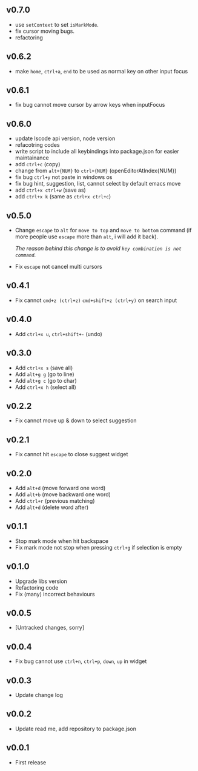 ## v0.7.0
* use `setContext` to set `isMarkMode`.
* fix cursor moving bugs.
* refactoring

## v0.6.2
* make `home`, `ctrl+a`, `end` to be used as normal key on other input focus

## v0.6.1
* fix bug cannot move cursor by arrow keys when inputFocus

## v0.6.0
* update lscode api version, node version
* refacotring codes
* write script to include all keybindings into package.json for easier maintainance
* add `ctrl+c` (copy)
* change from `alt+{NUM}` to `ctrl+{NUM}` (openEditorAtIndex{NUM})
* fix bug `ctrl+y` not paste in windows os
* fix bug hint, suggestion, list, cannot select by default emacs move
* add `ctrl+x ctrl+w` (save as)
* add `ctrl+x k` (same as `ctrl+x ctrl+c`)

## v0.5.0
* Change `escape` to `alt` for `move to top` and `move to bottom` command (if more people use `escape` more than `alt`, i will add it back).

  _The reason behind this change is to avoid `key combination is not command`._

* Fix `escape` not cancel multi cursors

## v0.4.1
* Fix cannot `cmd+z (ctrl+z)` `cmd+shift+z (ctrl+y)` on search input

## v0.4.0
* Add `ctrl+x u`, `ctrl+shift+-` (undo)

## v0.3.0
* Add `ctrl+x s` (save all)
* Add `alt+g g` (go to line)
* Add `alt+g c` (go to char)
* Add `ctrl+x h` (select all)

## v0.2.2
* Fix cannot move up & down to select suggestion

## v0.2.1
* Fix cannot hit `escape` to close suggest widget

## v0.2.0
* Add `alt+d` (move forward one word)
* Add `alt+b` (move backward one word)
* Add `ctrl+r` (previous matching)
* Add `alt+d` (delete word after)

## v0.1.1
* Stop mark mode when hit backspace
* Fix mark mode not stop when pressing `ctrl+g` if selection is empty

## v0.1.0
* Upgrade libs version
* Refactoring code
* Fix (many) incorrect behaviours

## v0.0.5
* [Untracked changes, sorry]

## v0.0.4
* Fix bug cannot use `ctrl+n`, `ctrl+p`, `down`, `up` in widget

## v0.0.3
* Update change log

## v0.0.2
* Update read me, add repository to package.json

## v0.0.1
* First release
